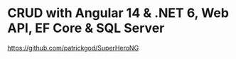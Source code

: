 # CRUD with Angular 14 & .NET 6, Web API, EF Core & SQL Server

https://github.com/patrickgod/SuperHeroNG